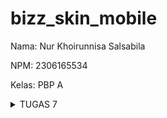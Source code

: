 # bizz_skin_mobile

Nama: Nur Khoirunnisa Salsabila

NPM: 2306165534

Kelas: PBP A

<details>
  <summary>TUGAS 7</summary>

# 1. Jelaskan apa yang dimaksud dengan stateless widget dan stateful widget, dan jelaskan perbedaan dari keduanya.

#### Stateless Widget
- Widget yang statis/tidak berubah (immutable)
- Tidak memiliki state internal yang bisa berubah selama widget hidup
- Dibuat ulang setiap kali ada perubahan, bukan diupdate
- Cocok untuk UI yang tidak perlu berubah seperti text, icon, atau layout statis
- Contoh di kode saya: `MyApp`, `MyHomePage`, `InfoCard`, `ItemCard`
  ![image](https://github.com/user-attachments/assets/736815ce-0c8b-49b9-88ec-eb1cd5685c4e)
  ![image](https://github.com/user-attachments/assets/5a0e03f9-16e8-4703-b26c-ab072c976e7d)
  ![image](https://github.com/user-attachments/assets/deb019a7-3a57-4f5f-9055-add1f7654a1b)
  ![image](https://github.com/user-attachments/assets/0c3f4b43-e66f-4969-a0a3-f4ed298d611c)

#### Stateful Widget
- Widget yang dinamis dan dapat berubah (mutable)
- Memiliki state internal yang bisa diupdate selama widget hidup
- Dapat memperbarui tampilan ketika ada perubahan data
- Cocok untuk UI yang interaktif seperti form, animasi, atau data yang berubah
- **Contoh**: `Checkbox`, `Slider`, dan `TextField` (dengan perubahan state).

### Perbedaan antara Stateless dan Stateful Widget

| Aspect               | Stateless Widget                            | Stateful Widget                            |
|----------------------|---------------------------------------------|--------------------------------------------|
| **State**            | Tidak memiliki state internal               | Memiliki state yang dapat berubah          |
| **Penggunaan**       | UI statis, tidak berubah                    | UI dinamis, berubah berdasarkan state      |
| **Perubahan Tampilan** | Tidak dapat diperbarui setelah dibuat       | Dapat diperbarui dengan `setState()`       |
| **Contoh**           | `Text`, `Icon`, `Image`                    | `Checkbox`, `Slider`, `TextField`          |

# 2. Sebutkan widget apa saja yang kamu gunakan pada proyek ini dan jelaskan fungsinya.
* **Structural Widgets:**
  - **MaterialApp:** Widget root yang menyediakan framework material design
    ![image](https://github.com/user-attachments/assets/155a3cda-f673-4c7a-8757-64a56eb56af3)
    
  - **Scaffold:** Memberikan struktur layout dasar material design
    ![image](https://github.com/user-attachments/assets/98bc3adf-97e6-4023-8917-c4b69a2f8a4c)

  - **Column:** Mengatur children secara vertikal
    ![image](https://github.com/user-attachments/assets/9d613f5e-cc82-4da3-a41b-65e1a241ceb1)

  - **Row:** Mengatur children secara horizontal
    ![image](https://github.com/user-attachments/assets/e9c66cc7-896f-40f3-b950-31b41292c65c)

  - **Container:** Wadah yang dapat dikustomisasi dengan padding, margin, dll
    ![image](https://github.com/user-attachments/assets/74da29b1-2768-4b9c-8d46-fcc13803ef8e)

  - **Center:** Menempatkan child di tengah
    ![image](https://github.com/user-attachments/assets/0673c116-0953-4c37-b01e-eb1b560c5ef9)

  - **GridView:** Menampilkan items dalam grid layout
    ![image](https://github.com/user-attachments/assets/76d756ca-4c6a-4007-a624-f92d6d23fe40)


* **UI Elements:**
  - **AppBar:** Bar aplikasi di bagian atas
    ![image](https://github.com/user-attachments/assets/1f792a88-c1bd-478f-933a-dad1dc60607e)

  - **Card:** Menampilkan konten dalam bentuk card material design
    ![image](https://github.com/user-attachments/assets/8f64a4d6-fddb-45bb-98a1-635c730ab68d)

  - **Text:** Menampilkan text
    ![image](https://github.com/user-attachments/assets/2bbca2b1-b4fc-4c93-93ba-3bbc6ac602d5)

  - **Icon:** Menampilkan icon
    ![image](https://github.com/user-attachments/assets/a8d35f46-871c-439f-ae06-ee9ca82dd556)

  - **InkWell:** Memberikan efek ripple saat ditekan
  - **Material:** Memberikan visual material design
    ![image](https://github.com/user-attachments/assets/da783f24-53f2-4dfa-b4c6-9528577f171a)


* **Layout Widgets:**
  - **Padding:** Memberikan padding pada widget
  - **SizedBox:** Memberikan space kosong dengan ukuran tertentu
    ![image](https://github.com/user-attachments/assets/e9372c1d-f382-48e3-ae62-19c254742af3)

* **Custom Widgets:**
  - **InfoCard:** Widget kustom yang digunakan untuk menampilkan informasi dalam bentuk kartu.
    ![image](https://github.com/user-attachments/assets/3653bdd7-fe0b-4595-b36a-8b4a8a5932d4)

  - **ItemCard:** Widget kustom yang digunakan untuk menampilkan ikon dan teks dalam bentuk kartu.
    ![image](https://github.com/user-attachments/assets/64250a35-0c01-44a6-bf0f-f56856dac06b)

# **3. Apa fungsi dari setState()? Jelaskan variabel apa saja yang dapat terdampak dengan fungsi tersebut.**

- Fungsi dari `setState()` adalah method yang digunakan dalam `StatefulWidget` untuk memberitahu framework bahwa internal state telah berubah dan perlu melakukan rebuild widget.
- Saat `setState()` dipanggil, Flutter akan menjalankan ulang metode `build()` dari widget tersebut untuk memperbarui tampilan sesuai dengan perubahan state.
- Dalam kode saya saat ini tidak ada penggunaan `setState()` karena semua widget adalah stateless. 

**Variabel yang dapat terdampak adalah:**
- Variabel yang dideklarasikan sebagai `non-final` dalam class `State` (Semua variabel yang berada dalam kelas State dari `StatefulWidget` dapat terdampak oleh `setState()`).
- Variabel yang diupdate di dalam fungsi `setState()`

# **4. Jelaskan perbedaan antara const dengan final.**

* `const`:
  - Variabel harus diinisialisasi pada saat compile-time
  - `const` digunakan untuk mendeklarasikan nilai yang bersifat konstan, tidak akan pernah berubah.
  - Nilai harus sudah diketahui sebelum program dijalankan
  - Membuat objek menjadi deeply immutable
  - Contoh: const Text('Hello')

* `final`:
  - Variabel bisa diinisialisasi pada runtime
  - Nilai bisa ditentukan saat program berjalan
  - Hanya membuat referensi variabel immutable, bukan nilai dalamnya
  - `final` digunakan untuk mendeklarasikan variabel yang nilainya hanya dapat diinisialisasi sekali dan tidak dapat diubah setelah itu.
  - Nilai yang dideklarasikan dengan `final` dapat ditentukan pada saat di-compile (runtime).
  - `final` sering digunakan untuk variabel yang nilainya baru diketahui pada saat runtime.
Contoh: final String name = getName()

| Aspect               | `const`                                 | `final`                                |
|----------------------|-----------------------------------------|----------------------------------------|
| **Saat Kompilasi**   | Harus sudah diketahui nilainya          | Bisa ditentukan saat runtime           |
| **Perubahan Nilai**  | Tidak bisa diubah setelah diinisialisasi | Tidak bisa diubah setelah diinisialisasi |

- **Const**: Digunakan untuk nilai yang sudah diketahui saat kompilasi dan bersifat konstan, tidak dapat diubah selama runtime.
- **Final**: Menyimpan nilai yang hanya dapat diinisialisasi sekali, namun nilainya bisa ditentukan selama runtime.

# **5. Jelaskan bagaimana cara kamu mengimplementasikan checklist-checklist di atas.**

**1. Membuat Projek Flutter dengan command:**
``flutter create bizz_skin_mobile``

**2. Membuat tiga tombol sederhana dengan ikon dan teks**
- Membuka file menu.dart dan menambahkan daftar item dengan ikon dan teks:
  ```dart
  final List<ItemHomepage> items = [
    ItemHomepage("Lihat Daftar Produk", Icons.production_quantity_limits_rounded, Colors.pink), 
    ItemHomepage("Tambah Produk", Icons.add, Colors.purple), 
    ItemHomepage("Logout", Icons.logout, Colors.blue), 
  ];
  
- Menggunakan GridView untuk menampilkan tombol-tombol dalam bentuk grid:
  ```dart
  GridView.count(
                    primary: true,
                    padding: const EdgeInsets.all(20),
                    crossAxisSpacing: 10,
                    mainAxisSpacing: 10,
                    crossAxisCount: 3,
                    shrinkWrap: true,
                    children: items.map((ItemHomepage item) {
                      return ItemCard(item);
                    }).toList(),
                  ),

**3. Membuat Warna-warna yang berbeda untuk setiap tombol**
- Buka file `menu.dart` kemudian atur warna latar belakang untuk setiap ombol di dalam `ItemCard`:
  ```dart
    class ItemCard extends StatelessWidget {
    final ItemHomepage item;
  
    const ItemCard(this.item, {super.key});
  
    @override
    Widget build(BuildContext context) {
      return Material(
        color: item.color,
        borderRadius: BorderRadius.circular(12),
        child: InkWell(
          onTap: () {
            ScaffoldMessenger.of(context)
              ..hideCurrentSnackBar()
              ..showSnackBar(SnackBar(
                  content: Text("Kamu telah menekan tombol ${item.name}!")));
          },
          child: Container(
            padding: const EdgeInsets.all(8),
            child: Center(
              child: Column(
                mainAxisAlignment: MainAxisAlignment.center,
                children: [
                  Icon(
                    item.icon,
                    color: Colors.white,
                    size: 30.0,
                  ),
                  const Padding(padding: EdgeInsets.all(3)),
                  Text(
                    item.name,
                    textAlign: TextAlign.center,
                    style: const TextStyle(color: Colors.white),
                  ),
                ],
              ),
            ),
          ),
        ),
      );
    }
  }

**4. Memunculkan Snackbar**
- Menambahkan 'action' pada setiap tombol di dalam ItemCard agar dapat memunculkan Snackbar:
  ```dart
  onTap: () {
          ScaffoldMessenger.of(context)
            ..hideCurrentSnackBar()
            ..showSnackBar(SnackBar(
                content: Text("Kamu telah menekan tombol ${item.name}!")));
        },

**5. Personalized Tema untuk BizzSkin**
 - Buka file `main.dart` dan atur warna tema aplikasi:
   ```dart
   colorScheme: ColorScheme.fromSwatch().copyWith(
          primary: const Color(0xFF800000),
          secondary: const Color(0xFF600000),
        ),
        useMaterial3: true,
     ),

 - Mengatur `home` untuk menampilkan `MyHomePage`:
   ```dart
   home: MyHomePage(),
   
 - Membuka file `menu.dart` dan menambahkan `AppBar`:
   ```dart
   appBar: AppBar(
        title: const Text(
          'Bizz Skin',
          style: TextStyle(
            color: Colors.white,
            fontWeight: FontWeight.bold,
          ),
        ),
        backgroundColor: Theme.of(context).colorScheme.primary,
      ),
   
 - Menambahkan `InfoCard` untuk menampilkan informasi user:
   ```dart
   Row(
              mainAxisAlignment: MainAxisAlignment.spaceEvenly,
              children: [
                InfoCard(title: 'NPM', content: npm),
                InfoCard(title: 'Name', content: name),
                InfoCard(title: 'Class', content: className),
              ],
            ),
   

**6. Melakukan add, commit, dan push.**




</details>
